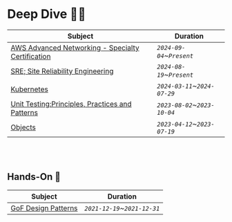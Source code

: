 # Deep Dive 🤿💦

| Subject                                                                                               | Duration                      |
|-------------------------------------------------------------------------------------------------------|-------------------------------|
| [AWS Advanced Networking - Specialty Certification](./aws/ANS/README.md)                              | _`2024-09-04`~`Present`_      |
| [SRE; Site Reliability Engineering](./books/sre/README.md)                                            | _`2024-08-19`~`Present`_      |
| [Kubernetes](./kubernetes/udemy/README.md#certified-kubernetes-administrator-cka-with-practice-tests) | _`2024-03-11`~`2024-07-29`_   |
| [Unit Testing:Principles, Practices and Patterns](./books/unit-testing/README.md)                     | _`2023-08-02`~`2023-10-04`_   |
| [Objects](./books/objects/README.md)                                                                  | _`2023-04-12`~`2023-07-19`_   |

<br><br>

## Hands-On 📝

| Subject                                                                  | Duration                    |
|--------------------------------------------------------------------------|-----------------------------|
| [GoF Design Patterns](./design-pattern/README.md)                        | _`2021-12-19`~`2021-12-31`_ |

<br>
